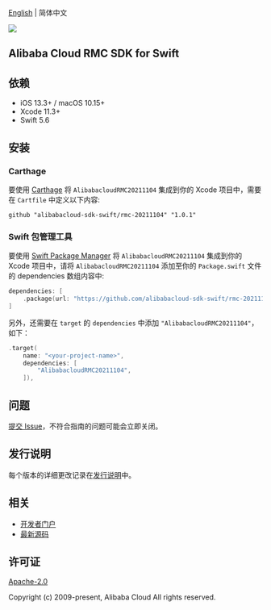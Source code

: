 [English](README.md) | 简体中文

![](https://aliyunsdk-pages.alicdn.com/icons/AlibabaCloud.svg)

## Alibaba Cloud RMC SDK for Swift

## 依赖

- iOS 13.3+ / macOS 10.15+
- Xcode 11.3+
- Swift 5.6

## 安装

### Carthage

要使用 [Carthage](https://github.com/Carthage/Carthage) 将 `AlibabacloudRMC20211104` 集成到你的 Xcode 项目中，需要在 `Cartfile` 中定义以下内容:

```ogdl
github "alibabacloud-sdk-swift/rmc-20211104" "1.0.1"
```

### Swift 包管理工具

要使用 [Swift Package Manager](https://swift.org/package-manager/) 将 `AlibabacloudRMC20211104` 集成到你的 Xcode 项目中，请将 `AlibabacloudRMC20211104` 添加至你的 `Package.swift` 文件的 dependencies 数组内容中:

```swift
dependencies: [
    .package(url: "https://github.com/alibabacloud-sdk-swift/rmc-20211104.git", from: "1.0.1")
]
```

另外，还需要在 `target` 的 `dependencies` 中添加 `"AlibabacloudRMC20211104"`，如下：

```swift
.target(
    name: "<your-project-name>",
    dependencies: [
        "AlibabacloudRMC20211104",
    ]),
```

## 问题

[提交 Issue](https://github.com/alibabacloud-sdk-swift/rmc-20211104/issues/new)，不符合指南的问题可能会立即关闭。

## 发行说明

每个版本的详细更改记录在[发行说明](./ChangeLog.txt)中。

## 相关

* [开发者门户](https://next.api.aliyun.com/home)
* [最新源码](https://github.com/alibabacloud-sdk-swift/rmc-20211104)

## 许可证

[Apache-2.0](http://www.apache.org/licenses/LICENSE-2.0)

Copyright (c) 2009-present, Alibaba Cloud All rights reserved.
